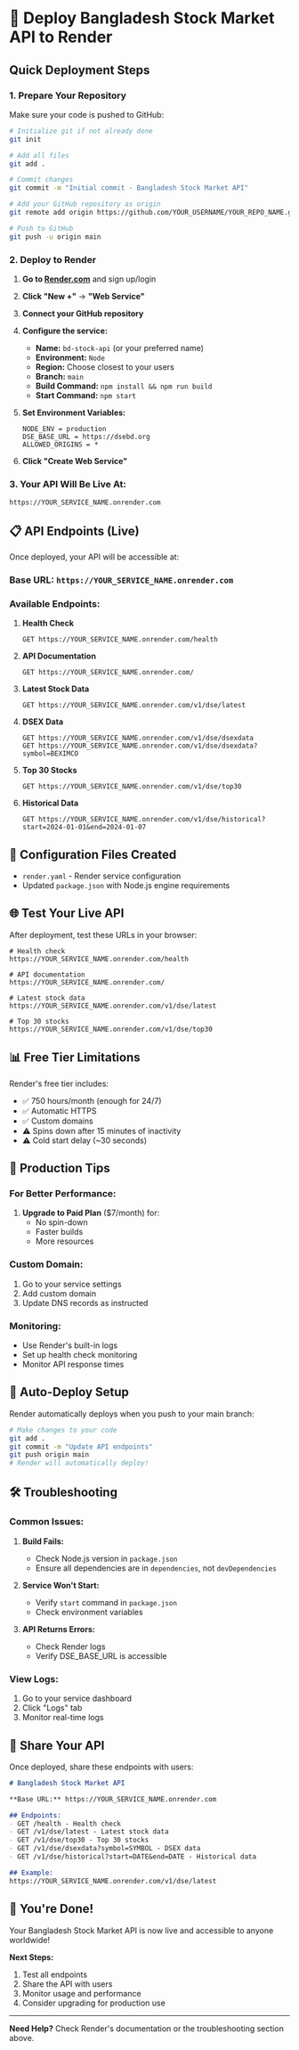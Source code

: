 # 🚀 Deploy Bangladesh Stock Market API to Render

## Quick Deployment Steps

### 1. **Prepare Your Repository**

Make sure your code is pushed to GitHub:

```bash
# Initialize git if not already done
git init

# Add all files
git add .

# Commit changes
git commit -m "Initial commit - Bangladesh Stock Market API"

# Add your GitHub repository as origin
git remote add origin https://github.com/YOUR_USERNAME/YOUR_REPO_NAME.git

# Push to GitHub
git push -u origin main
```

### 2. **Deploy to Render**

1. **Go to [Render.com](https://render.com)** and sign up/login
2. **Click "New +"** → **"Web Service"**
3. **Connect your GitHub repository**
4. **Configure the service:**

   - **Name:** `bd-stock-api` (or your preferred name)
   - **Environment:** `Node`
   - **Region:** Choose closest to your users
   - **Branch:** `main`
   - **Build Command:** `npm install && npm run build`
   - **Start Command:** `npm start`

5. **Set Environment Variables:**
   ```
   NODE_ENV = production
   DSE_BASE_URL = https://dsebd.org
   ALLOWED_ORIGINS = *
   ```

6. **Click "Create Web Service"**

### 3. **Your API Will Be Live At:**
```
https://YOUR_SERVICE_NAME.onrender.com
```

## 📋 **API Endpoints (Live)**

Once deployed, your API will be accessible at:

### **Base URL:** `https://YOUR_SERVICE_NAME.onrender.com`

### **Available Endpoints:**

1. **Health Check**
   ```
   GET https://YOUR_SERVICE_NAME.onrender.com/health
   ```

2. **API Documentation**
   ```
   GET https://YOUR_SERVICE_NAME.onrender.com/
   ```

3. **Latest Stock Data**
   ```
   GET https://YOUR_SERVICE_NAME.onrender.com/v1/dse/latest
   ```

4. **DSEX Data**
   ```
   GET https://YOUR_SERVICE_NAME.onrender.com/v1/dse/dsexdata
   GET https://YOUR_SERVICE_NAME.onrender.com/v1/dse/dsexdata?symbol=BEXIMCO
   ```

5. **Top 30 Stocks**
   ```
   GET https://YOUR_SERVICE_NAME.onrender.com/v1/dse/top30
   ```

6. **Historical Data**
   ```
   GET https://YOUR_SERVICE_NAME.onrender.com/v1/dse/historical?start=2024-01-01&end=2024-01-07
   ```

## 🔧 **Configuration Files Created**

- `render.yaml` - Render service configuration
- Updated `package.json` with Node.js engine requirements

## 🌐 **Test Your Live API**

After deployment, test these URLs in your browser:

```
# Health check
https://YOUR_SERVICE_NAME.onrender.com/health

# API documentation
https://YOUR_SERVICE_NAME.onrender.com/

# Latest stock data
https://YOUR_SERVICE_NAME.onrender.com/v1/dse/latest

# Top 30 stocks
https://YOUR_SERVICE_NAME.onrender.com/v1/dse/top30
```

## 📊 **Free Tier Limitations**

Render's free tier includes:
- ✅ 750 hours/month (enough for 24/7)
- ✅ Automatic HTTPS
- ✅ Custom domains
- ⚠️ Spins down after 15 minutes of inactivity
- ⚠️ Cold start delay (~30 seconds)

## 🚀 **Production Tips**

### **For Better Performance:**
1. **Upgrade to Paid Plan** ($7/month) for:
   - No spin-down
   - Faster builds
   - More resources

### **Custom Domain:**
1. Go to your service settings
2. Add custom domain
3. Update DNS records as instructed

### **Monitoring:**
- Use Render's built-in logs
- Set up health check monitoring
- Monitor API response times

## 🔄 **Auto-Deploy Setup**

Render automatically deploys when you push to your main branch:

```bash
# Make changes to your code
git add .
git commit -m "Update API endpoints"
git push origin main
# Render will automatically deploy!
```

## 🛠️ **Troubleshooting**

### **Common Issues:**

1. **Build Fails:**
   - Check Node.js version in `package.json`
   - Ensure all dependencies are in `dependencies`, not `devDependencies`

2. **Service Won't Start:**
   - Verify `start` command in `package.json`
   - Check environment variables

3. **API Returns Errors:**
   - Check Render logs
   - Verify DSE_BASE_URL is accessible

### **View Logs:**
1. Go to your service dashboard
2. Click "Logs" tab
3. Monitor real-time logs

## 📱 **Share Your API**

Once deployed, share these endpoints with users:

```markdown
# Bangladesh Stock Market API

**Base URL:** https://YOUR_SERVICE_NAME.onrender.com

## Endpoints:
- GET /health - Health check
- GET /v1/dse/latest - Latest stock data
- GET /v1/dse/top30 - Top 30 stocks
- GET /v1/dse/dsexdata?symbol=SYMBOL - DSEX data
- GET /v1/dse/historical?start=DATE&end=DATE - Historical data

## Example:
https://YOUR_SERVICE_NAME.onrender.com/v1/dse/latest
```

## 🎉 **You're Done!**

Your Bangladesh Stock Market API is now live and accessible to anyone worldwide!

**Next Steps:**
1. Test all endpoints
2. Share the API with users
3. Monitor usage and performance
4. Consider upgrading for production use

---

**Need Help?** Check Render's documentation or the troubleshooting section above.